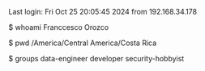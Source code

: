 Last login: Fri Oct 25 20:05:45 2024 from 192.168.34.178

$ whoami
Franccesco Orozco

$ pwd
/America/Central America/Costa Rica

$ groups
data-engineer
developer
security-hobbyist
